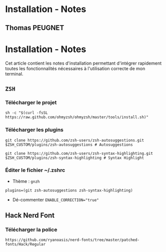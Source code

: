 # Installation - Notes
## Thomas PEUGNET

# Installation - Notes
Cet article contient les notes d'installation permettant d'intégrer rapidement toutes les fonctionnalités nécessaires à l'utilisation correcte de mon terminal.
## `ZSH`
### Télécharger le projet
`sh -c "$(curl -fsSL https://raw.github.com/ohmyzsh/ohmyzsh/master/tools/install.sh)"`
### Télécharger les plugins
`git clone https://github.com/zsh-users/zsh-autosuggestions.git $ZSH_CUSTOM/plugins/zsh-autosuggestions # Autosuggestions`

`git clone https://github.com/zsh-users/zsh-syntax-highlighting.git $ZSH_CUSTOM/plugins/zsh-syntax-highlighting # Syntax Highlight`

### Éditer le fichier ~/.zshrc

- Thème : `gnzh`

`plugins=(git zsh-autosuggestions zsh-syntax-highlighting)`

- Dé-commenter  `ENABLE_CORRECTION="true"`

## Hack Nerd Font
### Télécharger la police

`https://github.com/ryanoasis/nerd-fonts/tree/master/patched-fonts/Hack/Regular`
